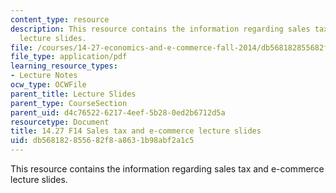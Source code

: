 ```yaml
---
content_type: resource
description: This resource contains the information regarding sales tax and e-commerce
  lecture slides.
file: /courses/14-27-economics-and-e-commerce-fall-2014/db568182855682f8a8631b98abf2a1c5_MIT14_27F14_lecslide14.pdf
file_type: application/pdf
learning_resource_types:
- Lecture Notes
ocw_type: OCWFile
parent_title: Lecture Slides
parent_type: CourseSection
parent_uid: d4c76522-6217-4eef-5b28-0ed2b6712d5a
resourcetype: Document
title: 14.27 F14 Sales tax and e-commerce lecture slides
uid: db568182-8556-82f8-a863-1b98abf2a1c5
---
```

This resource contains the information regarding sales tax and e-commerce lecture slides.

